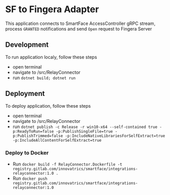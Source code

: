 # SF to Fingera Adapter
This application connects to SmartFace AccessController gRPC stream, process `GRANTED` notifications and send `Open` request to Fingera Server

## Development
To run application localy, follow these steps
 - open terminal
 - navigate to /src/RelayConnector
 - run `dotnet build; dotnet run`

 ## Deployment
 To deploy application, follow these steps
 - open terminal
 - navigate to /src/RelayConnector
 - run `dotnet publish -c Release -r win10-x64 --self-contained true -p:ReadyToRun=false -p:PublishSingleFile=true -p:PublishTrimmed=false -p:IncludeNativeLibrariesForSelfExtract=true -p:IncludeAllContentForSelfExtract=true`

### Deploy to Docker
- Run `docker build -f RelayConnector.Dockerfile -t registry.gitlab.com/innovatrics/smartface/integrations-relayconnector:1.0 .`
- Run `docker push registry.gitlab.com/innovatrics/smartface/integrations-relayconnector:1.0`